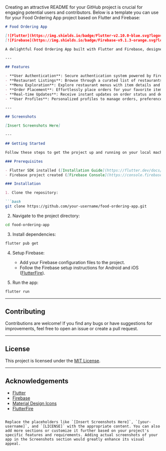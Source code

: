Creating an attractive README for your GitHub project is crucial for engaging potential users and contributors. Below is a template you can use for your Food Ordering App project based on Flutter and Firebase:

```markdown
# Food Ordering App

[![Flutter](https://img.shields.io/badge/Flutter-v2.10.0-blue.svg?logo=flutter)](https://flutter.dev/)
[![Firebase](https://img.shields.io/badge/Firebase-v9.1.3-orange.svg?logo=firebase)](https://firebase.google.com/)

A delightful Food Ordering App built with Flutter and Firebase, designed to simplify the process of ordering food from your favorite restaurants.

---

## Features

- **User Authentication**: Secure authentication system powered by Firebase Authentication.
- **Restaurant Listings**: Browse through a curated list of restaurants with detailed information.
- **Menu Exploration**: Explore restaurant menus with item details and prices.
- **Order Placement**: Effortlessly place orders for your favorite items.
- **Real-time Updates**: Receive instant updates on order status and delivery.
- **User Profiles**: Personalized profiles to manage orders, preferences, and account settings.

---

## Screenshots

[Insert Screenshots Here]

---

## Getting Started

Follow these steps to get the project up and running on your local machine.

### Prerequisites

- Flutter SDK installed ([Installation Guide](https://flutter.dev/docs/get-started/install))
- Firebase project created ([Firebase Console](https://console.firebase.google.com/))

### Installation

1. Clone the repository:

```bash
git clone https://github.com/your-username/food-ordering-app.git
```

2. Navigate to the project directory:

```bash
cd food-ordering-app
```

3. Install dependencies:

```bash
flutter pub get
```

4. Setup Firebase:

   - Add your Firebase configuration files to the project.
   - Follow the Firebase setup instructions for Android and iOS ([FlutterFire](https://firebase.flutter.dev/docs/overview)).

5. Run the app:

```bash
flutter run
```

---

## Contributing

Contributions are welcome! If you find any bugs or have suggestions for improvements, feel free to open an issue or create a pull request.

---

## License

This project is licensed under the [MIT License](LICENSE).

---

## Acknowledgements

- [Flutter](https://flutter.dev/)
- [Firebase](https://firebase.google.com/)
- [Material Design Icons](https://material.io/resources/icons/)
- [FlutterFire](https://firebase.flutter.dev/)
```

Replace the placeholders like `[Insert Screenshots Here]`, `[your-username]`, and `[LICENSE]` with the appropriate content. You can also add more sections or customize it further based on your project's specific features and requirements. Adding actual screenshots of your app in the Screenshots section would greatly enhance its visual appeal.
